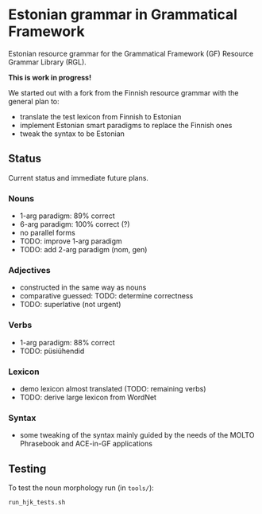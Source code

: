Estonian grammar in Grammatical Framework
=========================================

Estonian resource grammar for the Grammatical Framework (GF) Resource Grammar Library (RGL).

__This is work in progress!__

We started out with a fork from the Finnish resource grammar with the general plan to:

  - translate the test lexicon from Finnish to Estonian
  - implement Estonian smart paradigms to replace the Finnish ones
  - tweak the syntax to be Estonian

Status
------

Current status and immediate future plans.

### Nouns

  - 1-arg paradigm: 89% correct
  - 6-arg paradigm: 100% correct (?)
  - no parallel forms
  - TODO: improve 1-arg paradigm
  - TODO: add 2-arg paradigm (nom, gen)

### Adjectives

  - constructed in the same way as nouns
  - comparative guessed: TODO: determine correctness
  - TODO: superlative (not urgent)

### Verbs

  - 1-arg paradigm: 88% correct
  - TODO: püsiühendid

### Lexicon

  - demo lexicon almost translated (TODO: remaining verbs)
  - TODO: derive large lexicon from WordNet

### Syntax

  - some tweaking of the syntax mainly guided by the needs of the MOLTO Phrasebook and ACE-in-GF applications


Testing
-------

To test the noun morphology run (in `tools/`):

	run_hjk_tests.sh
